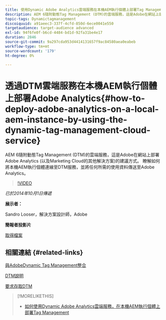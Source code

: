 ```yaml
---
title: 使用Dynamic Adobe Analytics雲端服務在本機AEM執行個體上部署Tag Management
description: AEM 6隨附動態Tag Management (DTM)的雲端服務，這是Adobe在網站上部署Adobe Analytics (以及Marketing Cloud的其他解決方案)的建議方式。 瞭解如何將本機AEM執行個體連線至DTM服務，並將任何所需的使用資料傳送至Adobe Analytics。
topic-tags: Dynamictagmanagement
discoiquuid: a91aeec3-337f-4cfd-850d-6ece0041e550
targetaudience: target-audience advanced
exl-id: 94f6fe0f-b6cd-4484-bd1d-92fa31be4e17
duration: 2846
source-git-commit: 9a297cda953d4414131657f9ac84580aea0eabeb
workflow-type: tm+mt
source-wordcount: '179'
ht-degree: 0%

---
```


# 透過DTM雲端服務在本機AEM執行個體上部署Adobe Analytics{#how-to-deploy-adobe-analytics-on-a-local-aem-instance-by-using-the-dynamic-tag-management-cloud-service}

AEM 6隨附動態Tag Management (DTM)的雲端服務，這是Adobe在網站上部署Adobe Analytics (以及Marketing Cloud的其他解決方案)的建議方式。 瞭解如何將本機AEM執行個體連線至DTM服務，並將任何所需的使用資料傳送至Adobe Analytics。

>[!VIDEO](https://video.tv.adobe.com/v/19401/?quality=9)

*已於2014年10月1日傳遞*

**展示者：**

Sandro Looser，解決方案設計師，Adobe

**簡報者投影片**

[取得檔案](assets/dtm-10-1-2014.pdf)

## 相關連結 {#related-links}

[與AdobeDynamic Tag Management整合](https://docs.adobe.com/docs/en/aem/6-0/administer/integration/marketing-cloud/dtm.html)

[DTM說明](https://experienceleague.adobe.com/docs/data-collection.html?lang=en)

[要求存取DTM](https://dtm.adobe.com/request_access)

<!--
[Get back to the Overview](https://helpx.adobe.com/experience-manager/kt/eseminars/gems/aem-index.html)
-->

>[!MORELIKETHIS]
>
>* [如何使用Dynamic Adobe Analytics雲端服務，在本機AEM執行個體上部署Tag Management](aem-adobe-analytics-dynamic-tag-management.md)
